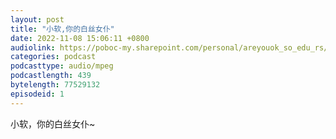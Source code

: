 ```yaml
---
layout: post
title: "小软,你的白丝女仆"
date: 2022-11-08 15:06:11 +0800
audiolink: https://poboc-my.sharepoint.com/personal/areyouok_so_edu_rs/_layouts/52/download.aspx?share=ETJcGG_SR4BCrqKH20P8fEkBehE5V5F8MJ4Iu39ruAe4tw
categories: podcast 
podcasttype: audio/mpeg
podcastlength: 439
bytelength: 77529132
episodeid: 1
---
```

小软，你的白丝女仆~
